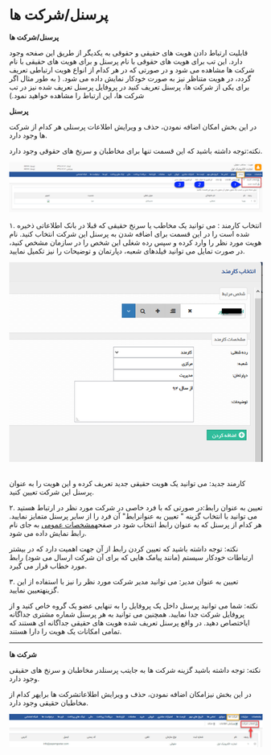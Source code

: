 # پرسنل/شرکت ها        

**پرسنل/شرکت ها**

قابلیت ارتباط دادن هویت های حقیقی و حقوقی به یکدیگر از طریق این صفحه وجود دارد. این تب برای هویت های حقوقی با نام پرسنل و برای هویت های حقیقی با نام شرکت ها مشاهده می شود و در صورتی که در هر کدام از انواع هویت ارتباطی تعریف گردد، در هویت متناظر نیز به صورت خودکار نمایش داده می شود. ( به طور مثال اگر برای یکی از شرکت ها، پرسنل تعریف کنید در پروفایل پرسنل تعریف شده نیز در تب شرکت ها، این ارتباط را مشاهده خواهید نمود.)

**پرسنل**

در این بخش امکان اضافه  نمودن، حذف و ویرایش اطلاعات پرسنلی هر کدام از شرکت ها وجود  دارد.

نکته:توجه داشته باشید که این قسمت تنها برای مخاطبان و سرنخ های حقوقی وجود دارد.

![](Employee1.png)

۱. انتخاب کارمند : می توانید یک مخاطب یا سرنخ حقیقی که قبلا در بانک اطلاعاتی ذخیره شده است را در این قسمت برای اضافه شدن به پرسنل این شرکت انتخاب کنید. نام هویت مورد نظر را وارد کرده و سپس رده شغلی این شخص را در سازمان مشخص کنید، در صورت تمایل می توانید فیلدهای شعبه، دپارتمان و توضیحات را نیز تکمیل نمایید.

![](Personel/Employee2.png) 

کارمند جدید: می توانید یک هویت حقیقی جدید تعریف کرده و این هویت را به عنوان پرسنل این شرکت تعیین کنید.

۲. تعیین به عنوان رابط:در صورتی که با فرد خاصی در شرکت مورد نظر در ارتباط هستید می توانید با انتخاب گزینه " تعیین به عنوانرابط" آن فرد را از سایر پرسنل متمایز نمایید. هر کدام از پرسنل که به عنوان رابط انتخاب شود در صفحه[مشخصات عمومی](GeneralSpecification.md) به جای نام رابط نمایش داده می شود.

نکته: توجه داشته باشید که تعیین کردن رابط از آن جهت اهمیت دارد که در بیشتر ارتباطات خودکار سیستم (مانند پیامک هایی که برای آن شرکت ارسال می شود) رابط مورد خطاب قرار می گیرد.

۳. تعیین به عنوان مدیر: می توانید مدیر شرکت مورد نظر را نیز با استفاده از این گزینهتعیین نمایید.

نکته: شما می توانید پرسنل داخل یک پروفایل را به تنهایی عضو یک گروه خاص کنید و از پروفایل شرکت جدا نمایید. همچنین می توانید به هر پرسنل شماره مشتری جداگانه ایاختصاص دهید. در واقع پرسنل تعریف شده هویت های حقیقی جداگانه ای هستند که تمامی امکانات یک هویت را دارا هستند.

* * *

**شرکت ها**

نکته: توجه داشته باشید گزینه شرکت ها به جایتب پرسنلدر مخاطبان و سرنخ های حقیقی وجود دارد.

در این بخش نیزامکان اضافه  نمودن، حذف و ویرایش اطلاعاتشرکت ها برایهر کدام از مخاطبان حقیقی وجود  دارد.

![](Personel/Organizations1)